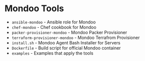 # Mondoo Tools

- `ansible-mondoo` - Ansible role for Mondoo
- `chef-mondoo` - Chef cookbook for Mondoo
- `packer-provisioner-mondoo` - Mondoo Packer Provisioner
- `terraform-provisioner-mondoo` - Mondoo Terrafrom Provisioner
- `install.sh` - Mondoo Agent Bash Installer for Servers
- `Dockerfile` - Build script for official Mondoo container
- `examples` - Examples that apply the tools
